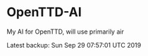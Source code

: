 # OpenTTD-AI
My AI for OpenTTD, will use primarily air

Latest backup: Sun Sep 29 07:57:01 UTC 2019

